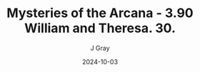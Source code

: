 ---
title: 'Mysteries of the Arcana - 3.90 William and Theresa. 30.'
alt: 'Mysteries of the Arcana'
date: '2024-10-03'
author: 'J Gray'
artist: 'Gennifer'
---